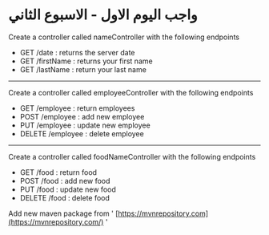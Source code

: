 # واجب اليوم الاول - الاسبوع الثاني

Create a controller called nameController with the following endpoints

- GET /date : returns the server date
- GET /firstName : returns your first name
- GET /lastName : return your last name 

-------- 

Create a controller called employeeController with the following endpoints

- GET /employee : return employees
- POST /employee : add new employee 
- PUT /employee : update new employee 
- DELETE /employee : delete employee 

--------

Create a controller called foodNameController with the following endpoints

- GET /food : return food 
- POST /food : add new food  
- PUT /food : update new food  
- DELETE /food : delete food  

Add new maven package from ' [https://mvnrepository.com](https://mvnrepository.com/) '


